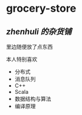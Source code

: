 # grocery-store


## *zhenhuli 的杂货铺*

里边随便放了点东西

本人特别喜欢 
- 分布式
- 消息队列
- C++ 
- Scala
- 数据结构与算法 
- 编译原理

